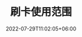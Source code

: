 ---
title: "刷卡使用范围"
date: 2022-07-29T11:02:05+06:00
icon: "ti-panel"
description: "index"
type: "docs"
weight: 99
isindex: "yes"
---